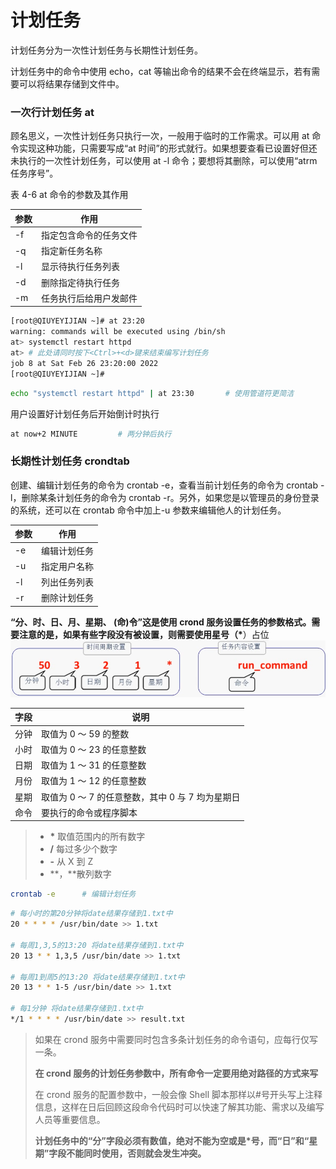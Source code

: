 # 计划任务

计划任务分为一次性计划任务与长期性计划任务。

计划任务中的命令中使用 echo，cat 等输出命令的结果不会在终端显示，若有需要可以将结果存储到文件中。

### 一次行计划任务 at

顾名思义，一次性计划任务只执行一次，一般用于临时的工作需求。可以用 at 命令实现这种功能，只需要写成“at 时间”的形式就行。如果想要查看已设置好但还未执行的一次性计划任务，可以使用 at -l 命令；要想将其删除，可以使用“atrm 任务序号”。

表 4-6 at 命令的参数及其作用

| 参数 | 作用                   |
| ---- | ---------------------- |
| -f   | 指定包含命令的任务文件 |
| -q   | 指定新任务名称         |
| -l   | 显示待执行任务列表     |
| -d   | 删除指定待执行任务     |
| -m   | 任务执行后给用户发邮件 |

```bash
[root@QIUYEYIJIAN ~]# at 23:20
warning: commands will be executed using /bin/sh
at> systemctl restart httpd
at>	# 此处请同时按下<Ctrl>+<d>键来结束编写计划任务
job 8 at Sat Feb 26 23:20:00 2022
[root@QIUYEYIJIAN ~]#
```

```bash
echo "systemctl restart httpd" | at 23:30		# 使用管道符更简洁
```

用户设置好计划任务后开始倒计时执行

```bash
at now+2 MINUTE			# 两分钟后执行
```

### 长期性计划任务 crondtab

创建、编辑计划任务的命令为 crontab -e，查看当前计划任务的命令为 crontab -l，删除某条计划任务的命令为 crontab -r。另外，如果您是以管理员的身份登录的系统，还可以在 crontab 命令中加上-u 参数来编辑他人的计划任务。

| 参数 | 作用         |
| ---- | ------------ |
| -e   | 编辑计划任务 |
| -u   | 指定用户名称 |
| -l   | 列出任务列表 |
| -r   | 删除计划任务 |

**“分、时、日、月、星期、 (命)令”**这是使用 crond 服务设置任务的参数格式。需要注意的是，如果有些字段没有被设置，则需要使用星号（**\***）占位![第4章 Vim编辑器与Shell命令脚本第4章 Vim编辑器与Shell命令脚本](assets/cron计划任务的参数.png)

| 字段 | 说明                                             |
| ---- | ------------------------------------------------ |
| 分钟 | 取值为 0 ～ 59 的整数                            |
| 小时 | 取值为 0 ～ 23 的任意整数                        |
| 日期 | 取值为 1 ～ 31 的任意整数                        |
| 月份 | 取值为 1 ～ 12 的任意整数                        |
| 星期 | 取值为 0 ～ 7 的任意整数，其中 0 与 7 均为星期日 |
| 命令 | 要执行的命令或程序脚本                           |

> - **\*** 取值范围内的所有数字
> - **/** 每过多少个数字
> - **-** 从 X 到 Z
> - **，**散列数字

```bash
crontab -e		# 编辑计划任务
```

```bash
# 每小时的第20分钟将date结果存储到1.txt中
20 * * * * /usr/bin/date >> 1.txt

# 每周1,3,5的13:20 将date结果存储到1.txt中
20 13 * * 1,3,5 /usr/bin/date >> 1.txt

# 每周1到周5的13:20 将date结果存储到1.txt中
20 13 * * 1-5 /usr/bin/date >> 1.txt

# 每1分钟 将date结果存储到1.txt中
*/1 * * * * /usr/bin/date >> result.txt
```

> 如果在 crond 服务中需要同时包含多条计划任务的命令语句，应每行仅写一条。
>
> **在 crond 服务的计划任务参数中，所有命令一定要用绝对路径的方式来写**
>
> 在 crond 服务的配置参数中，一般会像 Shell 脚本那样以#号开头写上注释信息，这样在日后回顾这段命令代码时可以快速了解其功能、需求以及编写人员等重要信息。
>
> **计划任务中的“分”字段必须有数值，绝对不能为空或是\*号，而“日”和“星期”字段不能同时使用，否则就会发生冲突。**
